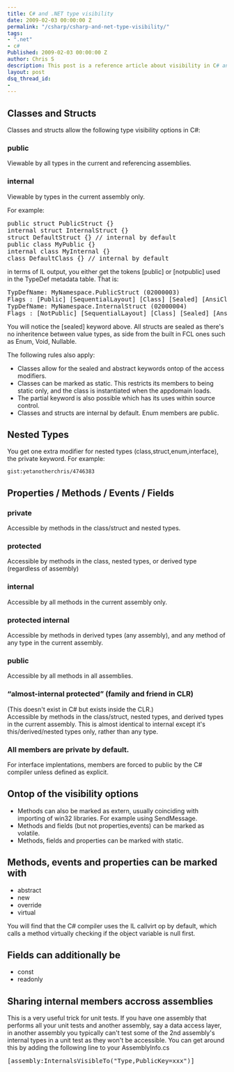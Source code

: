 ```yaml
---
title: C# and .NET type visibility
date: 2009-02-03 00:00:00 Z
permalink: "/csharp/csharp-and-net-type-visibility/"
tags:
- ".net"
- c#
Published: 2009-02-03 00:00:00 Z
author: Chris S
description: This post is a reference article about visibility in C# and .NET.
layout: post
dsq_thread_id:
- 
---
```


## Classes and Structs

Classes and structs allow the following type visibility options in C#:

### public

Viewable by all types in the current and referencing assemblies.

### internal

Viewable by types in the current assembly only.

For example:

<!--more-->

<pre>public struct PublicStruct {}
internal struct InternalStruct {}
struct DefaultStruct {} // internal by default
public class MyPublic {}
internal class MyInternal {}
class DefaultClass {} // internal by default
</pre>

in terms of IL output, you either get the tokens [public] or [notpublic] used in the TypeDef metadata table. That is:

<pre>TypDefName: MyNamespace.PublicStruct (02000003)
Flags : [Public] [SequentialLayout] [Class] [Sealed] [AnsiClass] [BeforeFieldInit] (00100109)
TypDefName: MyNamespace.InternalStruct (02000004)
Flags : [NotPublic] [SequentialLayout] [Class] [Sealed] [AnsiClass] [BeforeFieldInit] (00100108)
</pre>

You will notice the [sealed] keyword above. All structs are sealed as there's no inheritence between value types, as side from the built in FCL ones such as Enum, Void, Nullable.

The following rules also apply:

  * Classes allow for the sealed and abstract keywords ontop of the access modifiers.
  * Classes can be marked as static. This restricts its members to being static only, and the class is instantiated when the appdomain loads.
  * The partial keyword is also possible which has its uses within source control.
  * Classes and structs are internal by default. Enum members are public.

## Nested Types

You get one extra modifier for nested types (class,struct,enum,interface), the private keyword. For example:

`gist:yetanotherchris/4746383`

## Properties / Methods / Events / Fields

### private

Accessible by methods in the class/struct and nested types.

### protected

Accessible by methods in the class, nested types, or derived type (regardless of assembly)

### internal

Accessible by all methods in the current assembly only.

### protected internal

Accessible by methods in derived types (any assembly), and any method of any type in the current assembly.

### public

Accessible by all methods in all assemblies.

### &#8220;almost-internal protected&#8221; (family and friend in CLR)

(This doesn't exist in C# but exists inside the CLR.)  
Accessible by methods in the class/struct, nested types, and derived types in the current assembly. This is almost identical to internal except it's this/derived/nested types only, rather than any type.

### All members are private by default.

For interface implentations, members are forced to public by the C# compiler unless defined as explicit.

## Ontop of the visibility options

  * Methods can also be marked as extern, usually coinciding with importing of win32 libraries. For example using SendMessage.
  * Methods and fields (but not properties,events) can be marked as volatile.
  * Methods, fields and properties can be marked with static.

## Methods, events and properties can be marked with

  * abstract
  * new
  * override
  * virtual

You will find that the C# compiler uses the IL callvirt op by default, which calls a method virtually checking if the object variable is null first.

## Fields can additionally be

  * const
  * readonly

## Sharing internal members accross assemblies

This is a very useful trick for unit tests. If you have one assembly that performs all your unit tests and another assembly, say a data access layer, in another assembly you typically can't test some of the 2nd assembly's internal types in a unit test as they won't be accessible. You can get around this by adding the following line to your AssemblyInfo.cs

<pre>[assembly:InternalsVisibleTo("Type,PublicKey=xxx")]</pre>